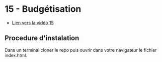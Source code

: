 # 15 - Budgétisation

- <a href="https://youtu.be/M3URdBULgSI" target="_blank">Lien vers la vidéo 15</a>

## Procedure d'instalation 

Dans un terminal cloner le repo puis ouvrir dans votre navigateur le fichier index.html.